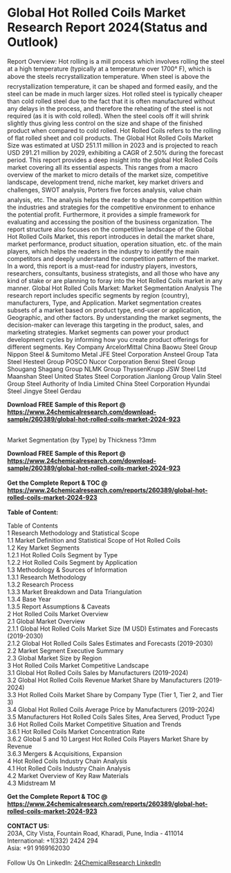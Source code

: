 <h1>Global Hot Rolled Coils Market Research Report 2024(Status and Outlook)</h1><p>Report Overview:
Hot rolling is a mill process which involves rolling the steel at a high temperature (typically at a temperature over 1700° F), which is above the steels recrystallization temperature. When steel is above the recrystallization temperature, it can be shaped and formed easily, and the steel can be made in much larger sizes. Hot rolled steel is typically cheaper than cold rolled steel due to the fact that it is often manufactured without any delays in the process, and therefore the reheating of the steel is not required (as it is with cold rolled). When the steel cools off it will shrink slightly thus giving less control on the size and shape of the finished product when compared to cold rolled.
Hot Rolled Coils refers to the rolling of flat rolled sheet and coil products.
The Global Hot Rolled Coils Market Size was estimated at USD 251.11  million in 2023 and is projected to reach USD 291.21  million by 2029, exhibiting a CAGR of 2.50% during the forecast period. 
This report provides a deep insight into the global Hot Rolled Coils market covering all its essential aspects. This ranges from a macro overview of the market to micro details of the market size, competitive landscape, development trend, niche market, key market drivers and challenges, SWOT analysis, Porters five forces analysis, value chain analysis, etc. 
The analysis helps the reader to shape the competition within the industries and strategies for the competitive environment to enhance the potential profit. Furthermore, it provides a simple framework for evaluating and accessing the position of the business organization. The report structure also focuses on the competitive landscape of the Global Hot Rolled Coils Market, this report introduces in detail the market share, market performance, product situation, operation situation, etc. of the main players, which helps the readers in the industry to identify the main competitors and deeply understand the competition pattern of the market.
In a word, this report is a must-read for industry players, investors, researchers, consultants, business strategists, and all those who have any kind of stake or are planning to foray into the Hot Rolled Coils market in any manner.
Global Hot Rolled Coils Market: Market Segmentation Analysis
The research report includes specific segments by region (country), manufacturers, Type, and Application. Market segmentation creates subsets of a market based on product type, end-user or application, Geographic, and other factors. By understanding the market segments, the decision-maker can leverage this targeting in the product, sales, and marketing strategies. Market segments can power your product development cycles by informing how you create product offerings for different segments.
Key Company
ArcelorMittal
China Baowu Steel Group
Nippon Steel &amp; Sumitomo Metal
JFE Steel Corporation
Ansteel Group
Tata Steel
Hesteel Group
POSCO
Nucor Corporation
Benxi Steel Group
Shougang
Shagang Group
NLMK Group
ThyssenKrupp
JSW Steel Ltd
Maanshan Steel
United States Steel Corporation
Jianlong Group
Valin Steel Group
Steel Authority of India Limited
China Steel Corporation
Hyundai Steel
Jingye Steel
Gerdau</p><div><b>Download FREE Sample of this Report @ 
            <a href="https://www.24chemicalresearch.com/download-sample/260389/global-hot-rolled-coils-market-2024-923">
            https://www.24chemicalresearch.com/download-sample/260389/global-hot-rolled-coils-market-2024-923</a></b></div><br><p>
Market Segmentation (by Type)
by Thickness
?3mm
</p><div><b>Download FREE Sample of this Report @ 
            <a href="https://www.24chemicalresearch.com/download-sample/260389/global-hot-rolled-coils-market-2024-923">
            https://www.24chemicalresearch.com/download-sample/260389/global-hot-rolled-coils-market-2024-923</a></b></div><br><div><b>Get the Complete Report & TOC @ 
            <a href="https://www.24chemicalresearch.com/reports/260389/global-hot-rolled-coils-market-2024-923">
            https://www.24chemicalresearch.com/reports/260389/global-hot-rolled-coils-market-2024-923</a></b></div><br>
            <b>Table of Content:</b><p>Table of Contents<br />
1 Research Methodology and Statistical Scope<br />
1.1 Market Definition and Statistical Scope of Hot Rolled Coils<br />
1.2 Key Market Segments<br />
1.2.1 Hot Rolled Coils Segment by Type<br />
1.2.2 Hot Rolled Coils Segment by Application<br />
1.3 Methodology & Sources of Information<br />
1.3.1 Research Methodology<br />
1.3.2 Research Process<br />
1.3.3 Market Breakdown and Data Triangulation<br />
1.3.4 Base Year<br />
1.3.5 Report Assumptions & Caveats<br />
2 Hot Rolled Coils Market Overview<br />
2.1 Global Market Overview<br />
2.1.1 Global Hot Rolled Coils Market Size (M USD) Estimates and Forecasts (2019-2030)<br />
2.1.2 Global Hot Rolled Coils Sales Estimates and Forecasts (2019-2030)<br />
2.2 Market Segment Executive Summary<br />
2.3 Global Market Size by Region<br />
3 Hot Rolled Coils Market Competitive Landscape<br />
3.1 Global Hot Rolled Coils Sales by Manufacturers (2019-2024)<br />
3.2 Global Hot Rolled Coils Revenue Market Share by Manufacturers (2019-2024)<br />
3.3 Hot Rolled Coils Market Share by Company Type (Tier 1, Tier 2, and Tier 3)<br />
3.4 Global Hot Rolled Coils Average Price by Manufacturers (2019-2024)<br />
3.5 Manufacturers Hot Rolled Coils Sales Sites, Area Served, Product Type<br />
3.6 Hot Rolled Coils Market Competitive Situation and Trends<br />
3.6.1 Hot Rolled Coils Market Concentration Rate<br />
3.6.2 Global 5 and 10 Largest Hot Rolled Coils Players Market Share by Revenue<br />
3.6.3 Mergers & Acquisitions, Expansion<br />
4 Hot Rolled Coils Industry Chain Analysis<br />
4.1 Hot Rolled Coils Industry Chain Analysis<br />
4.2 Market Overview of Key Raw Materials<br />
4.3 Midstream M</p><div><b>Get the Complete Report & TOC @ 
            <a href="https://www.24chemicalresearch.com/reports/260389/global-hot-rolled-coils-market-2024-923">
            https://www.24chemicalresearch.com/reports/260389/global-hot-rolled-coils-market-2024-923</a></b></div><br><b>CONTACT US:</b><br>
            203A, City Vista, Fountain Road, Kharadi, Pune, India - 411014<br>
            International: +1(332) 2424 294<br>
            Asia: +91 9169162030 <br><br>
            Follow Us On LinkedIn: <a href="https://www.linkedin.com/company/24chemicalresearch/">24ChemicalResearch LinkedIn</a>
